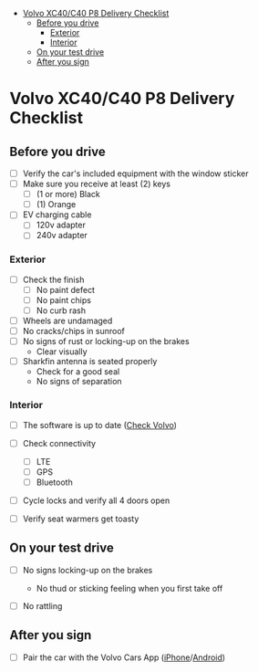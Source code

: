 - [Volvo XC40/C40 P8 Delivery Checklist](#volvo-xc40c40-p8-delivery-checklist)
  - [Before you drive](#before-you-drive)
    - [Exterior](#exterior)
    - [Interior](#interior)
  - [On your test drive](#on-your-test-drive)
  - [After you sign](#after-you-sign)
# Volvo XC40/C40 P8 Delivery Checklist

## Before you drive

- [ ] Verify the car's included equipment with the window sticker
- [ ] Make sure you receive at least (2) keys
  - [ ] (1 or more) Black
  - [ ] (1) Orange
- [ ] EV charging cable
  - [ ] 120v adapter
  - [ ] 240v adapter

### Exterior

- [ ] Check the finish
  - [ ] No paint defect
  - [ ] No paint chips
  - [ ] No curb rash
- [ ] Wheels are undamaged 
- [ ] No cracks/chips in sunroof
- [ ] No signs of rust or locking-up on the brakes
  - Clear visually
- [ ] Sharkfin antenna is seated properly
  - Check for a good seal
  - No signs of separation

### Interior

- [ ] The software is up to date ([Check Volvo](https://www.volvocars.com/lb/support/software-release-notes/xc40-recharge-pure-electric/2021w46))
- [ ] Check connectivity
  - [ ] LTE
  - [ ] GPS
  - [ ] Bluetooth
- [ ] Cycle locks and verify all 4 doors open
- [ ] Verify seat warmers get toasty


## On your test drive

- [ ] No signs locking-up on the brakes
  - No thud or sticking feeling when you first take off
- [ ] No rattling


## After you sign
- [ ] Pair the car with the Volvo Cars App ([iPhone](https://apps.apple.com/us/app/volvo-cars/id439635293)/[Android](https://play.google.com/store/apps/details?id=se.volvo.vcc))
